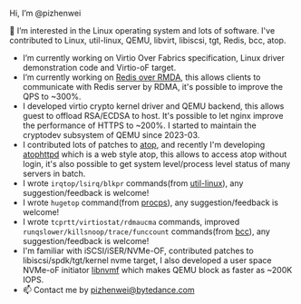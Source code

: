 Hi, I’m @pizhenwei

👀 I’m interested in the Linux operating system and lots of software. I've contributed to Linux, util-linux, QEMU, libvirt, libiscsi, tgt, Redis, bcc, atop.
- I’m currently working on Virtio Over Fabrics specification, Linux driver demonstration code and Virtio-oF target.
- I’m currently working on [Redis over RMDA](https://github.com/redis/redis/pull/11182), this allows clients to communicate with Redis server by RDMA, it's possible to improve the QPS to ~300%.
- I developed virtio crypto kernel driver and QEMU backend, this allows guest to offload RSA/ECDSA to host. It's possible to let nginx improve the performance of HTTPS to ~200%. I started to maintain the cryptodev subsystem of QEMU since 2023-03.
- I contributed lots of patches to [atop](https://github.com/atoptool/atop), and recently I'm developing [atophttpd](https://github.com/pizhenwei/atophttpd) which is a web style atop, this allows to access atop without login, it's also possible to get system level/process level status of many servers in batch.
- I wrote `irqtop/lsirq/blkpr` commands(from [util-linux](https://github.com/util-linux/util-linux)), any suggestion/feedback is welcome!
- I wrote `hugetop` command(from [procps](https://gitlab.com/procps-ng/procps)), any suggestion/feedback is welcome!
- I wrote `tcprtt/virtiostat/rdmaucma` commands, improved `runqslower/killsnoop/trace/funccount` commands(from [bcc](https://github.com/iovisor/bcc)), any suggestion/feedback is welcome!
- I'm familiar with iSCSI/iSER/NVMe-OF, contributed patches to libiscsi/spdk/tgt/kernel nvme target, I also developed a user space NVMe-oF initiator [libnvmf](https://github.com/bytedance/libnvmf) which makes QEMU block as faster as ~200K IOPS.
- 📫 Contact me by pizhenwei@bytedance.com

<!---
pizhenwei/pizhenwei is a ✨ special ✨ repository because its `README.md` (this file) appears on your GitHub profile.
You can click the Preview link to take a look at your changes.
--->
